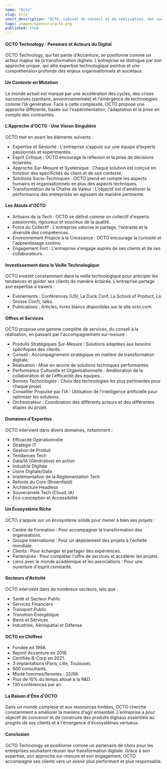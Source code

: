 ```yaml
---
name: "Octo"
slug: octo
short_description: "OCTO, cabinet de conseil et de réalisation, met son expertise historique en conception et développement logiciel de qualité au service des nouvelles technologies comme la data et l'IA. Nous accompagnons les organisations dans leur transformation digitale, en alliant une approche systémique à des solutions sur-mesure, performantes et pérennes. Notre maîtrise du développement logiciel garantit la qualité et la fiabilité des applications data et IA que nous construisons pour nos clients, les guidant vers des écosystèmes digitaux vertueux."
logo: images/sponsors/octo.png  
published: true
---
```


#### OCTO Technology : Penseurs et Acteurs du Digital

OCTO Technology, qui fait partie d'Accenture, se positionne comme un acteur majeur de la transformation digitale. L'entreprise se distingue par son approche unique, qui allie expertise technologique pointue et une compréhension profonde des enjeux organisationnels et sociétaux.

#### Un Contexte en Mutation
Le monde actuel est marqué par une accélération des cycles, des crises successives (sanitaire, environnementale) et l'émergence de technologies comme l'IA générative. Face à cette complexité, OCTO propose une approche différente, basée sur l'expérimentation, l'adaptation et la prise en compte des contraintes.

#### L'Approche d'OCTO : Une Vision Singulière
OCTO met en avant les éléments suivants :

* Expertise et Séniorité : L'entreprise s'appuie sur une équipe d'experts passionnés et expérimentés.
* Esprit Critique : OCTO encourage la réflexion et la prise de décisions éclairées.
* Approche Sur-Mesure et Systémique : Chaque solution est conçue en fonction des spécificités du client et de son contexte.
* Solutions Socio-Techniques : OCTO prend en compte les aspects humains et organisationnels en plus des aspects techniques.
* Transformation de la Chaîne de Valeur : L'objectif est d'améliorer la performance des entreprises en agissant de manière pertinente.

#### Les Atouts d'OCTO

* Artisans de la Tech : OCTO se définit comme un collectif d'experts passionnés, rigoureux et soucieux de la qualité.
* Force du Collectif : L'entreprise valorise le partage, l'entraide et la diversité des compétences.
* Environnement Propice à la Croissance : OCTO encourage la curiosité et l'apprentissage continu.
* Engagement Fort : L'entreprise s'engage auprès de ses clients et de ses collaborateurs.

#### Investissement dans la Veille Technologique

OCTO investit constamment dans la veille technologique pour anticiper les tendances et guider ses clients de manière éclairée. L'entreprise partage son expertise à travers :

* Événements : Conférences (USI, La Duck Conf, La School of Product, La Grosse Conf), talks.
* Publications : Articles, livres blancs disponibles sur le site octo.com.


#### Offres et Services
OCTO propose une gamme complète de services, du conseil à la réalisation, en passant par l'accompagnement sur-mesure :

* Produits Stratégiques Sur-Mesure : Solutions adaptées aux besoins spécifiques des clients.
* Conseil : Accompagnement stratégique en matière de transformation digitale.
* Réalisation : Mise en œuvre de solutions techniques performantes.
* Performance Culturelle et Organisationnelle : Amélioration de la collaboration et de l'efficacité des équipes.
* Bonnes Technologies : Choix des technologies les plus pertinentes pour chaque projet.
* Conseiller Propulsé par l'IA : Utilisation de l'intelligence artificielle pour optimiser les solutions.
* Orchestrateur : Coordination des différents acteurs et des différentes étapes du projet.

#### Domaines d'Expertise
OCTO intervient dans divers domaines, notamment :

* Efficacité Opérationnelle
* Stratégie IT
* Gestion de Produit
* Tendances Tech
* Data/IA (Générative) en action
* Industrie Digitale
* Usine Digitale/Data
* Implémentation de la Réglementation Tech
* Refonte du Core (Brownfield)
* Architecture Headless
* Souveraineté Tech (Cloud, IA)
* Éco-conception et Accessibilité

#### Un Écosystème Riche

OCTO s'appuie sur un écosystème solide pour mener à bien ses projets :

* Centre de Formation : Pour accompagner la transformation des organisations.
* Groupe International : Pour un déploiement des projets à l'échelle mondiale.
* Clients : Pour échanger et partager des expériences.
* Partenaires : Pour compléter l'offre de services et accélérer les projets.
* Liens avec le monde académique et les associations : Pour une ouverture d'esprit constante.

#### Secteurs d'Activité

OCTO intervient dans de nombreux secteurs, tels que :

* Santé et Secteur Public
* Services Financiers
* Transport Public
* Transition Énergétique
* Biens et Services
* Industries, Aérospatial et Défense

#### OCTO en Chiffres

* Fondée en 1998.
* Rejoint Accenture en 2016.
* Certifiée B-Corp en 2021.
* 3 implantations (Paris, Lille, Toulouse).
* 600 consultants.
* Mixité hommes/femmes : 32/68.
* Plus de 10% du temps alloué à la R&D.
* 130 conférences par an.

#### La Raison d'Être d'OCTO

Dans un monde complexe et aux ressources limitées, OCTO cherche constamment à améliorer la manière d'agir ensemble. L'entreprise a pour objectif de concevoir et de construire des produits digitaux essentiels au progrès de ses clients et à l'émergence d'écosystèmes vertueux.

#### Conclusion

OCTO Technology se positionne comme un partenaire de choix pour les entreprises souhaitant réussir leur transformation digitale. Grâce à son expertise, son approche sur-mesure et son engagement, OCTO accompagne ses clients vers un avenir plus performant et plus responsable.

